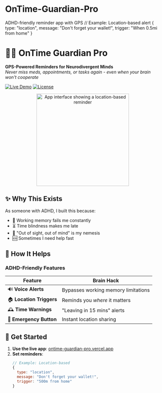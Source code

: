 # OnTime-Guardian-Pro
ADHD-friendly reminder app with GPS
// Example: Location-based alert
{
  type: "location",
  message: "Don't forget your wallet!",
  trigger: "When 0.5mi from home"
}
# 🧠⏰ OnTime Guardian Pro
**GPS-Powered Reminders for Neurodivergent Minds**  
*Never miss meds, appointments, or tasks again - even when your brain won't cooperate*

[![Live Demo](https://img.shields.io/badge/TRY_NOW-3b82f6?style=for-the-badge&logo=vercel&labelColor=000&logoColor=fff)](https://ontime-guardian-pro.vercel.app)
[![License](https://img.shields.io/github/license/parideassistent/OnTime-Guardian-Pro?style=for-the-badge)](LICENSE)

<div align="center">
  <img src="assets/screenshot.png" width="300" alt="App interface showing a location-based reminder">
</div>

## ✨ Why This Exists
As someone with ADHD, I built this because:
- 🔄 Working memory fails me constantly
- ⏳ Time blindness makes me late
- 📍 "Out of sight, out of mind" is my nemesis
- 🆘 Sometimes I need help fast

## 🧩 How It Helps
### ADHD-Friendly Features
| Feature | Brain Hack |
|---------|------------|
| 🔊 **Voice Alerts** | Bypasses working memory limitations |
| 🏠 **Location Triggers** | Reminds you *where* it matters |
| 🕰️ **Time Warnings** | "Leaving in 15 mins" alerts |
| 🚨 **Emergency Button** | Instant location sharing |

## 🚀 Get Started
1. **Use the live app**: [ontime-guardian-pro.vercel.app](https://ontime-guardian-pro.vercel.app)
2. **Set reminders**:
   ```javascript
   // Example: Location-based
   {
     type: "location",
     message: "Don't forget your wallet!",
     trigger: "500m from home"
   }




   
